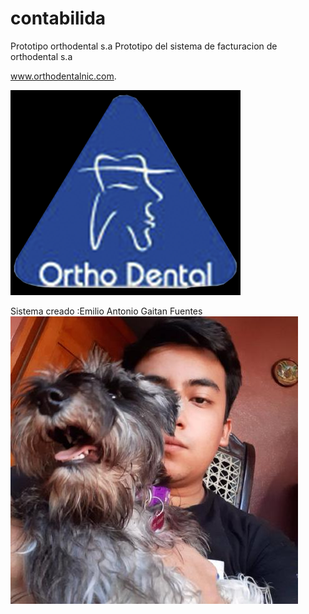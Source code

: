# contabilida
Prototipo orthodental s.a
Prototipo del sistema de facturacion de orthodental s.a

www.orthodentalnic.com.

![img.png](img.png)

Sistema creado :Emilio Antonio Gaitan Fuentes
![img_1.png](img_1.png)